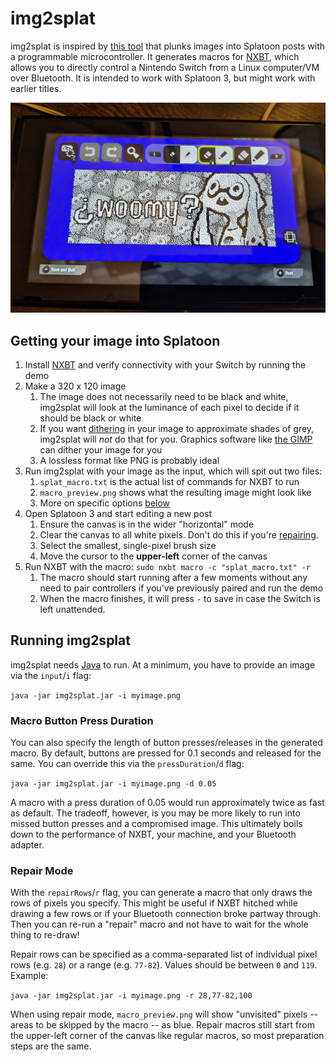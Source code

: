 # img2splat

img2splat is inspired by [this tool](https://github.com/shinyquagsire23/Switch-Fightstick) that plunks images into
Splatoon posts with a programmable microcontroller. It generates macros for [NXBT](https://github.com/Brikwerk/nxbt),
which allows you to directly control a Nintendo Switch from a Linux computer/VM over Bluetooth. It is intended to work
with Splatoon 3, but might work with earlier titles.

![Completed img2splat macro run in Splatoon 3](images/img2splat_example.jpg)

## Getting your image into Splatoon

1. Install [NXBT](https://github.com/Brikwerk/nxbt) and verify connectivity with your Switch by running the demo
2. Make a 320 x 120 image
    1. The image does not necessarily need to be black and white, img2splat will look at the luminance of each pixel to
       decide if
       it should be black or white
    2. If you want [dithering](https://en.wikipedia.org/wiki/Dither) in your image to approximate shades of grey,
       img2splat will _not_ do that for you. Graphics
       software like [the GIMP](https://www.gimp.org/) can dither your image for you
    3. A lossless format like PNG is probably ideal
3. Run img2splat with your image as the input, which will spit out two files:
    1. `splat_macro.txt` is the actual list of commands for NXBT to run
    2. `macro_preview.png` shows what the resulting image might look like
    3. More on specific options [below](#running-img2splat)
4. Open Splatoon 3 and start editing a new post
    1. Ensure the canvas is in the wider "horizontal" mode
    2. Clear the canvas to all white pixels. Don't do this if you're [repairing](#repair-mode).
    3. Select the smallest, single-pixel brush size
    4. Move the cursor to the **upper-left** corner of the canvas
5. Run NXBT with the macro: `sudo nxbt macro -c "splat_macro.txt" -r`
    1. The macro should start running after a few moments without any need to pair controllers if you've previously
       paired and run the demo
    2. When the macro finishes, it will press `-` to save in case the Switch is left unattended.

## Running img2splat

img2splat needs [Java](https://www.java.com/en/download/) to run. At a minimum, you have to provide an image via
the `input`/`i` flag:

`java -jar img2splat.jar -i myimage.png`

### Macro Button Press Duration

You can also specify the length of button presses/releases in the generated macro. By default, buttons are pressed for
0.1 seconds and released for the same. You can override this via the `pressDuration`/`d` flag:

`java -jar img2splat.jar -i myimage.png -d 0.05`

A macro with a press duration of 0.05 would run approximately twice as fast as default. The tradeoff, however, is you
may be more likely to run into missed button presses and a compromised image. This ultimately boils down to the
performance of NXBT, your machine, and your Bluetooth adapter.

### Repair Mode

With the `repairRows`/`r` flag, you can generate a macro that only draws the rows of pixels you specify. This might be
useful if NXBT hitched while drawing a few rows or if your Bluetooth connection broke partway through. Then you can
re-run a "repair" macro and not have to wait for the whole thing to re-draw!

Repair rows can be specified as a comma-separated list of individual pixel rows (e.g. `28`) or a range (e.g. `77-82`).
Values should be between `0` and `119`. Example:

`java -jar img2splat.jar -i myimage.png -r 28,77-82,100`

When using repair mode, `macro_preview.png` will show "unvisited" pixels -- areas to be skipped by the macro -- as blue.
Repair macros still start from the upper-left corner of the canvas like regular macros, so most preparation steps are
the same.
